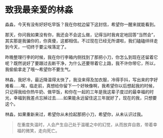 # 致我最亲爱的林淼

  淼淼，今天有没有好好吃早饭？我在你枕边留下这封信，希望你一醒来就能看到。  
  
  那天，你问我如果没有你，我还会不会这么做，记得当时我肯定地回答“当然会”，其实那是我骗你的，你真傻，这都相信。不过现在已经无所谓啦，我们磕磕绊绊走到今天，一切终于要尘埃落定了。  
  
  昨晚整理行李的时候，我在你行李箱内侧找到了那把小刀，你怎么到现在还留着它呢？既然说好了要跟过去断干净，为什么还要带着它上路，我不许你带它，所以，我偷偷拿走了哦～希望你不要生气。  
  
  林淼，我好冷，最近降温得太快了，我没来得及加衣服，冷得手抖，写出来的字好难看......唉，临走前，真想给你留下一个好映像啊，我希望你以后想起我的时候，只记得我给你热牛奶、做早饭，和你在一起的三年是我这辈子度过的最幸福的时光，幸福到我差点忘掉过去......如果能永远留住这三年就好了，现在的我，只想要这个。  
  
  林淼，如果重新来过，希望你从未捡起那把小刀，希望你，从未认识过我。

> 在重度失温时，人会产生自己处于温暖之中的幻觉，从而放弃自救，带着幸福的微笑，走向死亡。

